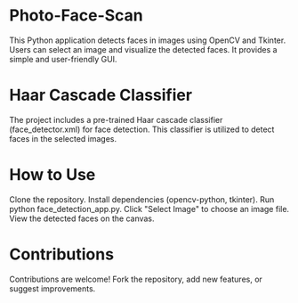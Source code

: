 # Photo-Face-Scan
This Python application detects faces in images using OpenCV and Tkinter. Users can select an image and visualize the detected faces. It provides a simple and user-friendly GUI.

# Haar Cascade Classifier
The project includes a pre-trained Haar cascade classifier (face_detector.xml) for face detection. This classifier is utilized to detect faces in the selected images.

# How to Use
Clone the repository.
Install dependencies (opencv-python, tkinter).
Run python face_detection_app.py.
Click "Select Image" to choose an image file.
View the detected faces on the canvas.

# Contributions
Contributions are welcome! Fork the repository, add new features, or suggest improvements.
